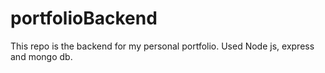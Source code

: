 # portfolioBackend

This repo is the backend for my personal portfolio. Used Node js, express and mongo db.
